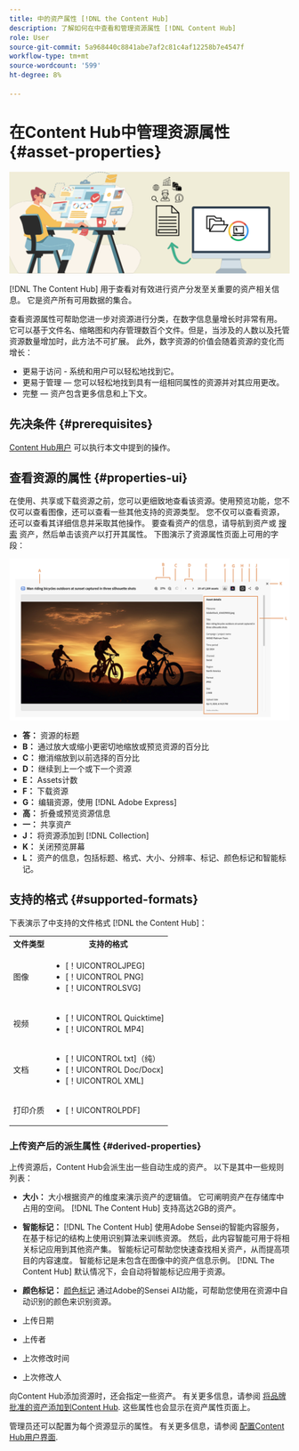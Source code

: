 ```yaml
---
title: 中的资产属性 [!DNL the Content Hub]
description: 了解如何在中查看和管理资源属性 [!DNL Content Hub]
role: User
source-git-commit: 5a968440c8841abe7af2c81c4af12258b7e4547f
workflow-type: tm+mt
source-wordcount: '599'
ht-degree: 8%

---
```



# 在Content Hub中管理资源属性 {#asset-properties}

![元数据横幅图像](assets/metadata-banner-image.png)

[!DNL The Content Hub] 用于查看对有效进行资产分发至关重要的资产相关信息。 它是资产所有可用数据的集合。

查看资源属性可帮助您进一步对资源进行分类，在数字信息量增长时非常有用。 它可以基于文件名、缩略图和内存管理数百个文件。但是，当涉及的人数以及托管资源数量增加时，此方法不可扩展。 此外，数字资源的价值会随着资源的变化而增长：

* 更易于访问 - 系统和用户可以轻松地找到它。
* 更易于管理 — 您可以轻松地找到具有一组相同属性的资源并对其应用更改。
* 完整 — 资产包含更多信息和上下文。

## 先决条件 {#prerequisites}

[Content Hub用户](deploy-content-hub.md#onboard-content-hub-users) 可以执行本文中提到的操作。

## 查看资源的属性 {#properties-ui}

在使用、共享或下载资源之前，您可以更细致地查看该资源。使用预览功能，您不仅可以查看图像，还可以查看一些其他支持的资源类型。 您不仅可以查看资源，还可以查看其详细信息并采取其他操作。 要查看资产的信息，请导航到资产或 [搜索](search-assets.md) 资产，然后单击该资产以打开其属性。 下图演示了资源属性页面上可用的字段：

![资产UI的属性](assets/properties-ui.png)

* **答：** 资源的标题
* **B：** 通过放大或缩小更密切地缩放或预览资源的百分比
* **C：** 撤消缩放到以前选择的百分比
* **D：** 继续到上一个或下一个资源
* **E：** Assets计数
* **F：** 下载资源
* **G：** 编辑资源，使用 [!DNL Adobe Express]
* **高：** 折叠或预览资源信息
* **一：** 共享资产
* **J：** 将资源添加到 [!DNL Collection]
* **K：** 关闭预览屏幕
* **L：** 资产的信息，包括标题、格式、大小、分辨率、标记、颜色标记和智能标记。

## 支持的格式 {#supported-formats}

下表演示了中支持的文件格式 [!DNL the Content Hub]：

<table> 
    <tbody>
     <tr>
      <th><strong>文件类型</strong></th>
      <th><strong>支持的格式</strong></th>
     </tr>
     <tr>
      <td>图像</td>
      <td>
        <ul>
            <li>[！UICONTROLJPEG]</li> 
            <li>[！UICONTROL PNG]</li> 
            <li>[！UICONTROLSVG]</li>
        </ul>
      </td>
     </tr>
     <tr>
      <td>视频</td>
      <td>
        <ul>
            <li>[！UICONTROL Quicktime]</li>  
            <li>[！UICONTROL MP4]</li> 
        </ul>
      </td>
     </tr>
      <tr>
      <td>文档</td>
      <td>
        <ul>
            <li>[！UICONTROL txt]（纯）</li>  
            <li>[！UICONTROL Doc/Docx]</li> 
            <li>[！UICONTROL XML]</li>
        </ul>
      </td>
     </tr>
     <tr>
      <td>打印介质</td>
      <td>
        <ul>
            <li>[！UICONTROLPDF]</li>  
        </ul>
      </td>
     </tr>  
    </tbody>
   </table>

### 上传资产后的派生属性 {#derived-properties}

上传资源后，Content Hub会派生出一些自动生成的资产。 以下是其中一些规则列表：

* **大小：** 大小根据资产的维度来演示资产的逻辑值。 它可阐明资产在存储库中占用的空间。 [!DNL The Content Hub] 支持高达2GB的资产。

<!--* **Tags:** Tags help you categorize assets that can be browsed and searched more efficiently. Tagging helps in propagating the appropriate taxonomy to other users and workflows. -->

* **智能标记：** [!DNL The Content Hub] 使用Adobe Sensei的智能内容服务，在基于标记的结构上使用识别算法来训练资源。 然后，此内容智能可用于将相关标记应用到其他资产集。 智能标记可帮助您快速查找相关资产，从而提高项目的内容速度。 智能标记是未包含在图像中的资产信息示例。 [!DNL The Content Hub] 默认情况下，会自动将智能标记应用于资源。

* **颜色标记：** [颜色标记](#https://experienceleague.adobe.com/docs/experience-manager-cloud-service/content/assets/manage/color-tag-images.html?lang=en) 通过Adobe的Sensei AI功能，可帮助您使用在资源中自动识别的颜色来识别资源。

* 上传日期

* 上传者

* 上次修改时间

* 上次修改人

向Content Hub添加资源时，还会指定一些资产。 有关更多信息，请参阅 [将品牌批准的资产添加到Content Hub](upload-brand-approved-assets.md). 这些属性也会显示在资产属性页面上。

管理员还可以配置为每个资源显示的属性。 有关更多信息，请参阅 [配置Content Hub用户界面](configure-content-hub-ui-options.md#configure-asset-details-content-hub).

<!--

### Date range {#date-range} 

The date range allows you to select dates you want to see the assets. You can customize date range by choosing the start and end dates. 

-->

